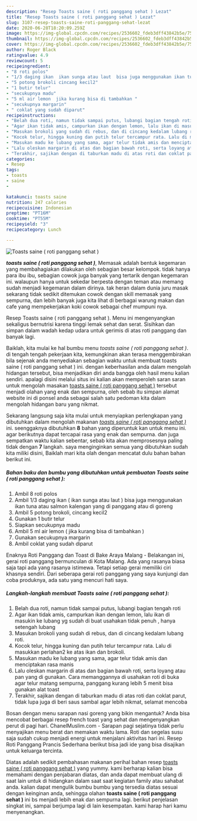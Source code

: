 ```yaml
---
description: "Resep Toasts saine ( roti panggang sehat ) Lezat"
title: "Resep Toasts saine ( roti panggang sehat ) Lezat"
slug: 3107-resep-toasts-saine-roti-panggang-sehat-lezat
date: 2020-06-28T18:20:09.259Z
image: https://img-global.cpcdn.com/recipes/2536602_fdeb3dff43842b5e/751x532cq70/toasts-saine-roti-panggang-sehat-foto-resep-utama.jpg
thumbnail: https://img-global.cpcdn.com/recipes/2536602_fdeb3dff43842b5e/751x532cq70/toasts-saine-roti-panggang-sehat-foto-resep-utama.jpg
cover: https://img-global.cpcdn.com/recipes/2536602_fdeb3dff43842b5e/751x532cq70/toasts-saine-roti-panggang-sehat-foto-resep-utama.jpg
author: Roger Black
ratingvalue: 4.9
reviewcount: 5
recipeingredient:
- "8 roti polos"
- "1/3 daging ikan  ikan sunga atau laut  bisa juga menggunakan ikan tuna atau salmon kalengan yang di panggang atau di goreng"
- "5 potong brokoli cincang kecil2"
- "1 butir telur"
- "secukupnya madu"
- "5 ml air lemon  jika kurang bisa di tambahkan "
- "secukupnya margarin"
- " coklat yang sudah diparut"
recipeinstructions:
- "Belah dua roti, namun tidak sampai putus, lubangi bagian tengah roti"
- "Agar ikan tidak amis, campurkan ikan dengan lemon, lalu ikan di masukin ke lubang yg sudah di buat usahakan tidak penuh , hanya setengah lubang"
- "Masukan brokoli yang sudah di rebus, dan di cincang kedalam lubang roti."
- "Kocok telur, hingga kuning dan putih telur tercampur rata. Lalu di masukkan perlahan2 ke atas ikan dan brokoli."
- "Masukan madu ke lubang yang sama, agar telur tidak amis dan menciptakan rasa manis"
- "Lalu oleskan margarin di atas dan bagian bawah roti, serta loyang atau pan yang di gunakan. Cara memanggannya di usahakan roti di buka agar telur matang sempurna, panggang kurang lebih 5 menit bisa gunakan alat toast"
- "Terakhir, sajikan dengan di taburkan madu di atas roti dan coklat parut, tidak lupa juga di beri saus sambal agar lebih nikmat, selamat mencoba"
categories:
- Resep
tags:
- toasts
- saine
- 

katakunci: toasts saine  
nutrition: 247 calories
recipecuisine: Indonesian
preptime: "PT16M"
cooktime: "PT55M"
recipeyield: "3"
recipecategory: Lunch

---
```



![Toasts saine ( roti panggang sehat )](https://img-global.cpcdn.com/recipes/2536602_fdeb3dff43842b5e/751x532cq70/toasts-saine-roti-panggang-sehat-foto-resep-utama.jpg)

<b><i>toasts saine ( roti panggang sehat )</i></b>, Memasak adalah bentuk kegemaran yang membahagiakan dilakukan oleh sebagian besar kelompok. tidak hanya para ibu ibu, sebagian cowok juga banyak yang tertarik dengan kegemaran ini. walaupun hanya untuk sekedar berpesta dengan teman atau memang sudah menjadi kegemaran dalam dirinya. tak heran dalam dunia juru masak sekarang tidak sedikit ditemukan cowok dengan skill memasak yang sempurna, dan lebih banyak juga kita lihat di berbagai warung makan dan cafe yang mempekerjakan koki cowok sebagai chef mumpuni nya.

Resep Toasts saine ( roti panggang sehat ). Menu ini mengenyangkan sekaligus bernutrisi karena tinggi lemak sehat dan serat. Sisihkan dan simpan dalam wadah kedap udara untuk gerimis di atas roti panggang dan banyak lagi.

Baiklah, kita mulai ke hal bumbu menu <i>toasts saine ( roti panggang sehat )</i>. di tengah tengah pekerjaan kita, kemungkinan akan terasa menggembirakan bila sejenak anda menyediakan sebagian waktu untuk membuat toasts saine ( roti panggang sehat ) ini. dengan keberhasilan anda dalam mengolah hidangan tersebut, bisa menjadikan diri anda bangga oleh hasil menu kalian sendiri. apalagi disini melalui situs ini kalian akan memperoleh saran saran untuk mengolah masakan <u>toasts saine ( roti panggang sehat )</u> tersebut menjadi olahan yang enak dan sempurna, oleh sebab itu simpan alamat website ini di ponsel anda sebagai salah satu pedoman kita dalam mengolah hidangan baru yang nikmat.


Sekarang langsung saja kita mulai untuk menyiapkan perlengkapan yang dibutuhkan dalam mengolah makanan <u><i>toasts saine ( roti panggang sehat )</i></u> ini. seenggaknya dibutuhkan <b>8</b> bahan yang diperuntuk kan untuk menu ini. agar berikutnya dapat tercapai rasa yang enak dan sempurna. dan juga sempatkan waktu kalian sebentar, sebab kita akan memprosesnya paling tidak dengan <b>7</b> langkah. saya menginginkan semua yang dibutuhkan sudah kita miliki disini, Baiklah mari kita olah dengan mencatat dulu bahan bahan berikut ini.

<!--inarticleads1-->

##### Bahan baku dan bumbu yang dibutuhkan untuk pembuatan Toasts saine ( roti panggang sehat ):

1. Ambil 8 roti polos
1. Ambil 1/3 daging ikan ( ikan sunga atau laut ) bisa juga menggunakan ikan tuna atau salmon kalengan yang di panggang atau di goreng
1. Ambil 5 potong brokoli, cincang kecil2
1. Gunakan 1 butir telur
1. Siapkan secukupnya madu
1. Ambil 5 ml air lemon ( jika kurang bisa di tambahkan )
1. Gunakan secukupnya margarin
1. Ambil  coklat yang sudah diparut


Enaknya Roti Panggang dan Toast di Bake Araya Malang - Belakangan ini, gerai roti panggang bermunculan di Kota Malang. Ada yang rasanya biasa saja tapi ada yang rasanya istimewa. Tetapi setiap gerai memiliki ciri khasnya sendiri. Dari seberapa gerai roti panggang yang saya kunjungi dan coba produknya, ada satu yang mencuri hati saya. 

<!--inarticleads2-->

##### Langkah-langkah membuat Toasts saine ( roti panggang sehat ):

1. Belah dua roti, namun tidak sampai putus, lubangi bagian tengah roti
1. Agar ikan tidak amis, campurkan ikan dengan lemon, lalu ikan di masukin ke lubang yg sudah di buat usahakan tidak penuh , hanya setengah lubang
1. Masukan brokoli yang sudah di rebus, dan di cincang kedalam lubang roti.
1. Kocok telur, hingga kuning dan putih telur tercampur rata. Lalu di masukkan perlahan2 ke atas ikan dan brokoli.
1. Masukan madu ke lubang yang sama, agar telur tidak amis dan menciptakan rasa manis
1. Lalu oleskan margarin di atas dan bagian bawah roti, serta loyang atau pan yang di gunakan. Cara memanggannya di usahakan roti di buka agar telur matang sempurna, panggang kurang lebih 5 menit bisa gunakan alat toast
1. Terakhir, sajikan dengan di taburkan madu di atas roti dan coklat parut, tidak lupa juga di beri saus sambal agar lebih nikmat, selamat mencoba


Bosan dengan menu sarapan nasi goreng yang bikin mengantuk? Anda bisa mencobat berbagai resep french toast yang sehat dan mengenyangkan perut di pagi hari. ChanelMuslim.com - Sarapan pagi sejatinya tidak perlu menyajikan menu berat dan memakan waktu lama. Roti dan segelas susu saja sudah cukup menjadi energi untuk menjalani aktivitas hari ini. Resep Roti Panggang Prancis Sederhana berikut bisa jadi ide yang bisa disajikan untuk keluarga tercinta. 

Diatas adalah sedikit pembahasan makanan perihal bahan resep <u>toasts saine ( roti panggang sehat )</u> yang yummy. kami berharap kalian bisa memahami dengan penjabaran diatas, dan anda dapat membuat ulang di saat lain untuk di hidangkan dalam saat saat kegiatan family atau sahabat anda. kalian dapat mengulik bumbu bumbu yang tersedia diatas sesuai dengan keinginan anda, sehingga olahan <b>toasts saine ( roti panggang sehat )</b> ini bs menjadi lebih enak dan sempurna lagi. berikut penjelasan singkat ini, sampai berjumpa lagi di lain kesempatan. kami harap hari kamu menyenangkan.
